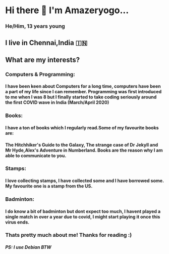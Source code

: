 # Hi there 👋  I'm Amazeryogo... 
###  He/Him, 13 years young
## I live in Chennai,India 🇮🇳

## What are my interests?
### Computers & Programming:
#### I have been keen about Computers for a long time, computers have been a part of my life since I can remember. Programming was first introduced to me when I was 8 but I finally started to take coding seriously around the first COVID wave in India (March/April 2020)
### Books:
#### I have a ton of books which I regularly read.Some of my favourite books are: 
#### The Hitchhiker's Guide to the Galaxy, The strange case of Dr Jekyll and Mr Hyde,Alex's Adventure in Numberland. Books are the reason why I am able to communicate to you.
### Stamps:
#### I love collecting stamps, I have collected some and I have borrowed some. My favourite one is a stamp from the US.

### Badminton:
#### I do know a bit of badminton but dont expect too much, I havent played a single match in over a year due to covid, I might start playing it once this virus ends.


### Thats pretty much about me! Thanks for reading :)
##### PS: I use Debian BTW
